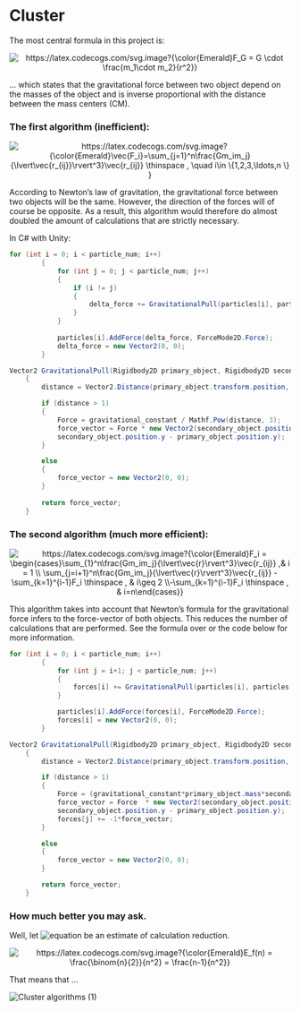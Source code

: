 # Cluster
The most central formula in this project is:
<p align="center">
<img src="https://latex.codecogs.com/svg.image?{\color{Emerald}F_G&space;=&space;G&space;\cdot&space;\frac{m_1\cdot&space;m_2}{r^2}}" title="https://latex.codecogs.com/svg.image?{\color{Emerald}F_G = G \cdot \frac{m_1\cdot m_2}{r^2}}" />
</p>
... which states that the gravitational force between two object depend on the masses of the object and is inverse proportional with the distance between the mass centers (CM).

### The first algorithm (inefficient): 
<p align="center">
<img src="https://latex.codecogs.com/svg.image?{\color{Emerald}\vec{F_i}=\sum_{j=1}^n\frac{Gm_im_j}{\lvert\vec{r_{ij}}\rvert^3}\vec{r_{ij}}&space;\thinspace&space;,&space;\quad&space;i\in&space;\{1,2,3,\ldots,n&space;\}&space;}" title="https://latex.codecogs.com/svg.image?{\color{Emerald}\vec{F_i}=\sum_{j=1}^n\frac{Gm_im_j}{\lvert\vec{r_{ij}}\rvert^3}\vec{r_{ij}} \thinspace , \quad i\in \{1,2,3,\ldots,n \} }" />
</p>
According to Newton’s law of gravitation, the gravitational force between two objects will be the same. However, the direction of the forces will of course be opposite. As a result, this algorithm would therefore do almost doubled the amount of calculations that are strictly necessary.


In C# with Unity: 


```C#
for (int i = 0; i < particle_num; i++)
        {
            for (int j = 0; j < particle_num; j++)
            {
                if (i != j)
                {
                    delta_force += GravitationalPull(particles[i], particles[j]);
                }
            }
            
            particles[i].AddForce(delta_force, ForceMode2D.Force);
            delta_force = new Vector2(0, 0);
        }

Vector2 GravitationalPull(Rigidbody2D primary_object, Rigidbody2D secondary_object)
    {
        distance = Vector2.Distance(primary_object.transform.position, secondary_object.transform.position);

        if (distance > 1)
        {
            Force = gravitational_constant / Mathf.Pow(distance, 3);
            force_vector = Force * new Vector2(secondary_object.position.x - primary_object.position.x,
            secondary_object.position.y - primary_object.position.y);
        }

        else
        {
            force_vector = new Vector2(0, 0);
        }
        
        return force_vector;
    }
```

### The second algorithm (much more efficient):

<p align="center">
<img src="https://latex.codecogs.com/svg.image?{\color{Emerald}F_i&space;=&space;\begin{cases}\sum_{1}^n\frac{Gm_im_j}{\lvert\vec{r_{ij}}\rvert^3}\vec{r_{ij}}&space;,&&space;i&space;=&space;1&space;\\&space;\sum_{j=i&plus;1}^n\frac{Gm_im_j}{\lvert\vec{r_{ij}}\rvert^3}\vec{r_{ij}}&space;-&space;\sum_{k=1}^{i-1}F_i&space;\thinspace&space;,&space;&&space;i\geq&space;2&space;\\-\sum_{k=1}^{i-1}F_i&space;\thinspace&space;,&space;&&space;i=n\end{cases}}" title="https://latex.codecogs.com/svg.image?{\color{Emerald}F_i = \begin{cases}\sum_{1}^n\frac{Gm_im_j}{\lvert\vec{r}\rvert^3}\vec{r_{ij}} ,& i = 1 \\ \sum_{j=i+1}^n\frac{Gm_im_j}{\lvert\vec{r}\rvert^3}\vec{r_{ij}} - \sum_{k=1}^{i-1}F_i \thinspace , & i\geq 2 \\-\sum_{k=1}^{i-1}F_i \thinspace , & i=n\end{cases}}" />
</p>

This algorithm takes into account that Newton’s formula for the gravitational force infers to the force-vector of both objects. This reduces the number of calculations that are performed. See the formula over or the code below for more information.

```C#
for (int i = 0; i < particle_num; i++)
        {
            for (int j = i+1; j < particle_num; j++)
            {                  
                forces[i] += GravitationalPull(particles[i], particles[j], j);          
            }

            particles[i].AddForce(forces[i], ForceMode2D.Force);
            forces[i] = new Vector2(0, 0);
        }

Vector2 GravitationalPull(Rigidbody2D primary_object, Rigidbody2D secondary_object,int j)
    {
        distance = Vector2.Distance(primary_object.transform.position, secondary_object.transform.position);

        if (distance > 1)
        {
            Force = (gravitational_constant*primary_object.mass*secondary_object.mass) / Mathf.Pow(distance, 3);
            force_vector = Force  * new Vector2(secondary_object.position.x - primary_object.position.x,
            secondary_object.position.y - primary_object.position.y);
            forces[j] += -1*force_vector;
        }

        else
        {
            force_vector = new Vector2(0, 0);
        }

        return force_vector;
    }
```

### How much better you may ask.

Well, let ![equation](https://latex.codecogs.com/svg.image?{\color{Emerald}E_f(n)}) be an estimate of calculation reduction. 
<p align="center">
<img src="https://latex.codecogs.com/svg.image?{\color{Emerald}E_f(n)&space;=&space;\frac{\binom{n}{2}}{n^2}&space;=&space;\frac{n-1}{n^2}}" title="https://latex.codecogs.com/svg.image?{\color{Emerald}E_f(n) = \frac{\binom{n}{2}}{n^2} = \frac{n-1}{n^2}}" />
</p>
That means that ...

![Cluster algorithms (1)](https://user-images.githubusercontent.com/81691774/173643502-d04ecb5e-cec5-419d-9bf7-0b3536edc1c4.png)
